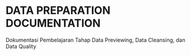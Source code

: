 # DATA PREPARATION DOCUMENTATION
Dokumentasi Pembelajaran Tahap Data Previewing, Data Cleansing, dan Data Quality

